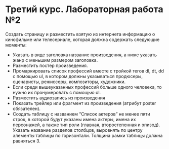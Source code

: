 # Третий курс. Лабораторная работа №2

Создать страницу и разместить взятую из интернета информацию о кинофильме или телесериале, которая должна содержать следующие моменты:

- Указать в виде заголовка название произведения, а ниже указать жанр с меньшим размером заголовка.
- Разместить постер произведения.
- Промаркировать список профессий вместе с тройкой тегов dl, dt, dd с помощью ul, в котором должны указываться продюсеры, сценаристы, режиссеры, композиторы, художники.
- Если среди вышеуказанных профессий больше одного человека, то нужно их пронумеровать с помощью ol.
- Разместить аудиозапись из произведения
- Показать трейлер или фрагмент из произведения (атрибут poster обязателен).
- Создать таблицу с названием “Список актеров” не менее пяти строк, в которой будут указаны имена актеры, имена их персонажей, а также тип роли (главная, второстепенная и эпизод). Указать название разделов столбцов, выровнять по центру элементы таблицы по горизонтали. Толщина рамки таблицы должна равняться 3.
